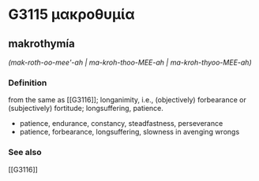 # G3115 μακροθυμία

## makrothymía

_(mak-roth-oo-mee'-ah | ma-kroh-thoo-MEE-ah | ma-kroh-thyoo-MEE-ah)_

### Definition

from the same as [[G3116]]; longanimity, i.e., (objectively) forbearance or (subjectively) fortitude; longsuffering, patience.

- patience, endurance, constancy, steadfastness, perseverance
- patience, forbearance, longsuffering, slowness in avenging wrongs

### See also

[[G3116]]

